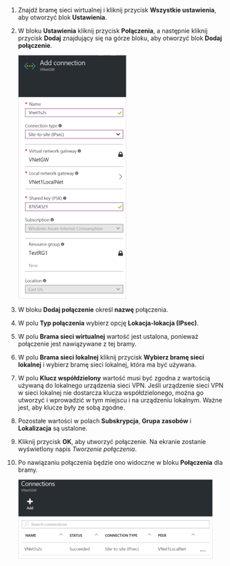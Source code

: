 1. Znajdź bramę sieci wirtualnej i kliknij przycisk **Wszystkie ustawienia**, aby otworzyć blok **Ustawienia**.
2. W bloku **Ustawienia** kliknij przycisk **Połączenia**, a następnie kliknij przycisk **Dodaj** znajdujący się na górze bloku, aby otworzyć blok **Dodaj połączenie**.
   
    ![Utwórz połączenie lokacja-lokacja](./media/vpn-gateway-add-site-to-site-connection-rm-portal-include/addconnection250.png)
3. W bloku **Dodaj połączenie** określ **nazwę** połączenia. 
4. W polu **Typ połączenia** wybierz opcję **Lokacja-lokacja (IPsec)**.
5. W polu **Brama sieci wirtualnej** wartość jest ustalona, ponieważ połączenie jest nawiązywane z tej bramy.
6. W polu **Brama sieci lokalnej** kliknij przycisk **Wybierz bramę sieci lokalnej** i wybierz bramę sieci lokalnej, która ma być używana. 
7. W polu **Klucz współdzielony** wartość musi być zgodna z wartością używaną do lokalnego urządzenia sieci VPN. Jeśli urządzenie sieci VPN w sieci lokalnej nie dostarcza klucza współdzielonego, można go utworzyć i wprowadzić w tym miejscu i na urządzeniu lokalnym. Ważne jest, aby klucze były ze sobą zgodne.
8. Pozostałe wartości w polach **Subskrypcja**, **Grupa zasobów** i **Lokalizacja** są ustalone.
9. Kliknij przycisk **OK**, aby utworzyć połączenie. Na ekranie zostanie wyświetlony napis *Tworzenie połączenia*.
10. Po nawiązaniu połączenia będzie ono widoczne w bloku **Połączenia** dla bramy.
    
    ![Utwórz połączenie lokacja-lokacja](./media/vpn-gateway-add-site-to-site-connection-rm-portal-include/connectionstatus450.png)

<!--HONumber=Sep16_HO3-->


